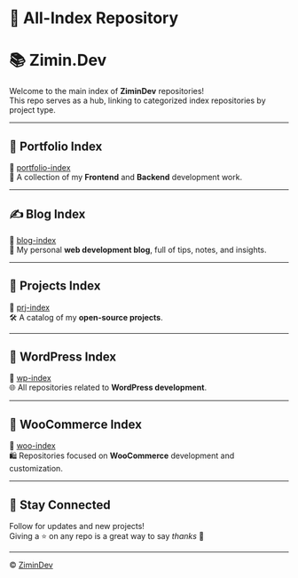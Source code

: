 # 📂 All-Index Repository  
# 📚 Zimin.Dev

Welcome to the main index of **ZiminDev** repositories!  
This repo serves as a hub, linking to categorized index repositories by project type.

---

## 🎨 Portfolio Index

🔗 [portfolio-index](https://github.com/zimindev/portfolio-index)  
📂 A collection of my **Frontend** and **Backend** development work.

---

## ✍️ Blog Index

🔗 [blog-index](https://github.com/zimindev/blog-index)  
📝 My personal **web development blog**, full of tips, notes, and insights.

---

## 🧪 Projects Index

🔗 [prj-index](https://github.com/zimindev/prj-index)  
🛠️ A catalog of my **open-source projects**.

---

## 🧩 WordPress Index

🔗 [wp-index](https://github.com/zimindev/wp-index)  
🌐 All repositories related to **WordPress development**.

---

## 🛒 WooCommerce Index

🔗 [woo-index](https://github.com/zimindev/woo-index)  
🛍️ Repositories focused on **WooCommerce** development and customization.

---

## 🚀 Stay Connected

Follow for updates and new projects!  
Giving a ⭐ on any repo is a great way to say *thanks* 💙

---
© [ZiminDev](https://github.com/zimindev)
